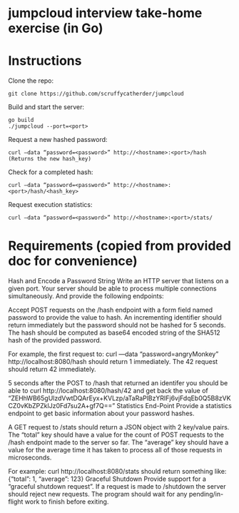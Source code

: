 # jumpcloud interview take-home exercise (in Go)

# Instructions

Clone the repo:
```
git clone https://github.com/scruffycatherder/jumpcloud
```

Build and start the server:
```
go build
./jumpcloud --port=<port>
```

Request a new hashed password:
```
curl —data “password=<password>” http://<hostname>:<port>/hash
(Returns the new hash_key)
```

Check for a completed hash:
```
curl —data “password=<password>” http://<hostname>:<port>/hash/<hash_key>
```

Request execution statistics:
```
curl —data “password=<password>” http://<hostname>:<port>/stats/
```

# Requirements (copied from provided doc for convenience)

Hash and Encode a Password String
Write an HTTP server that listens on a given port. Your server should be able to process multiple connections simultaneously. And provide the following endpoints:

Accept POST requests on the /hash endpoint with a form field named password to provide the value to hash. An incrementing identifier should return immediately but the password should not be hashed for 5 seconds. The hash should be computed as base64 encoded string of the SHA512 hash of the provided password.

For example, the first request to: 
curl —data “password=angryMonkey” http://localhost:8080/hash 
should return 1 immediately. The 42 request should return 42 immediately.  

5 seconds after the POST to /hash that returned an identifer you should be able to curl http://localhost:8080/hash/42 and get back the value of “ZEHhWB65gUlzdVwtDQArEyx+KVLzp/aTaRaPlBzYRIFj6vjFdqEb0Q5B8zVKCZ0vKbZPZklJz0Fd7su2A+gf7Q==”
Statistics End-Point
Provide a statistics endpoint to get basic information about your password hashes. 

A GET request to /stats should return a JSON object with 2 key/value pairs. The “total” key should have a value for the count of POST requests to the /hash endpoint made to the server so far. The “average” key should have a value for the average time it has taken to process all of those requests in microseconds.

For example: curl http://localhost:8080/stats should return something like:
{“total”: 1, “average”: 123}
Graceful Shutdown
Provide support for a “graceful shutdown request”. If a request is made to /shutdown the server should reject new requests. The program should wait for any pending/in-flight work to finish before exiting.


